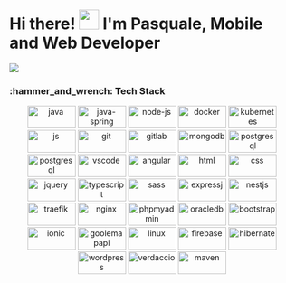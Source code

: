 <h1>Hi there! <img src="https://github.com/TheDudeThatCode/TheDudeThatCode/blob/master/Assets/Hi.gif" width="35" /> I'm Pasquale, Mobile and Web Developer</h1> 

<img src="https://www.themasterpicks.com/wp-content/uploads/2020/04/22b22287602523.5dbd29081561d.gif">


<h3>:hammer_and_wrench: Tech Stack</h3>

<p align="center">

  <img src="https://www.vectorlogo.zone/logos/java/java-ar21.svg" alt="java" width="85" height="40"/> 
  <img src="https://www.vectorlogo.zone/logos/springio/springio-ar21.svg" alt="java-spring" width="85" height="40"/>
  <img src="https://www.vectorlogo.zone/logos/nodejs/nodejs-ar21.svg" alt="node-js" width="85" height="40"/>
  <img src="https://www.vectorlogo.zone/logos/docker/docker-ar21.svg" alt="docker" width="85" height="40"/>
  <img src="https://www.vectorlogo.zone/logos/kubernetes/kubernetes-ar21.svg" alt="kubernetes" width="85" height="40"/>
  <img src="https://www.vectorlogo.zone/logos/javascript/javascript-ar21.svg" alt="js" width="85" height="40"/>
  <img src="https://www.vectorlogo.zone/logos/git-scm/git-scm-ar21.svg" alt="git" width="85" height="40"/>
  <img src="https://www.vectorlogo.zone/logos/gitlab/gitlab-ar21.svg" alt="gitlab" width="85" height="40"/>
  <img src="https://www.vectorlogo.zone/logos/mongodb/mongodb-ar21.svg" alt="mongodb" width="85" height="40"/>
  <img src="https://www.vectorlogo.zone/logos/postgresql/postgresql-ar21.svg" alt="postgresql" width="85" height="40"/>
  <img src="https://www.vectorlogo.zone/logos/mysql/mysql-ar21.svg" alt="postgresql" width="85" height="40"/>
  <img src="https://www.vectorlogo.zone/logos/visualstudio_code/visualstudio_code-ar21.svg" alt="vscode" width="85" height="40"/>
  <img src="https://www.vectorlogo.zone/logos/angular/angular-ar21.svg" alt="angular" width="85" height="40"/>
  <img src="https://www.vectorlogo.zone/logos/w3_html5/w3_html5-ar21.svg" alt="html" width="85" height="40"/>
  <img src="https://www.vectorlogo.zone/logos/w3_css/w3_css-ar21.svg" alt="css" width="85" height="40"/>
  <img src="https://www.vectorlogo.zone/logos/jquery/jquery-ar21.svg" alt="jquery" width="85" height="40"/>
  <img src="https://www.vectorlogo.zone/logos/typescriptlang/typescriptlang-ar21.svg" alt="typescript" width="85" height="40"/>
  <img src="https://www.vectorlogo.zone/logos/sass-lang/sass-lang-ar21.svg" alt="sass" width="85" height="40"/>
  <img src="https://www.vectorlogo.zone/logos/expressjs/expressjs-ar21.svg" alt="expressj" width="85" height="40"/>
  <img src="https://www.vectorlogo.zone/logos/nestjs/nestjs-ar21.svg" alt="nestjs" width="85" height="40"/>
  <img src="https://www.vectorlogo.zone/logos/traefikio/traefikio-ar21.svg" alt="traefik" width="85" height="40"/>
  <img src="https://www.vectorlogo.zone/logos/nginx/nginx-ar21.svg" alt="nginx" width="85" height="40"/>
  <img src="https://www.vectorlogo.zone/logos/phpmyadmin/phpmyadmin-ar21.svg" alt="phpmyadmin" width="85" height="40"/>
  <img src="https://www.vectorlogo.zone/logos/oracle/oracle-ar21.svg" alt="oracledb" width="85" height="40"/>
  <img src="https://www.vectorlogo.zone/logos/getbootstrap/getbootstrap-ar21.svg" alt="bootstrap" width="85" height="40"/>
  <img src="https://www.vectorlogo.zone/logos/ionicframework/ionicframework-ar21.svg" alt="ionic" width="85" height="40"/>
  <img src="https://www.vectorlogo.zone/logos/google_maps/google_maps-ar21.svg" alt="goolemapapi" width="85" height="40"/>
  <img src="https://www.vectorlogo.zone/logos/linux/linux-ar21.svg" alt="linux" width="85" height="40"/>
  <img src="https://www.vectorlogo.zone/logos/firebase/firebase-ar21.svg" alt="firebase" width="85" height="40"/>
  <img src="https://www.vectorlogo.zone/logos/hibernate/hibernate-ar21.svg" alt="hibernate" width="85" height="40"/>
  <img src="https://www.vectorlogo.zone/logos/wordpress/wordpress-ar21.svg" alt="wordpress" width="85" height="40"/>
  <img src="https://vectorwiki.com/images/YOic8__verdaccio.svg" alt="verdaccio" width="85" height="40"/>
  <img src="https://upload.vectorlogo.zone/logos/apache_maven/images/bf250be6-ab7f-4191-b421-8d0acb1dc6e4.svg" alt="maven" width="85" height="40"/>
  

</p>

